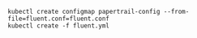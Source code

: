    kubectl create configmap papertrail-config --from-file=fluent.conf=fluent.conf
    kubectl create -f fluent.yml
